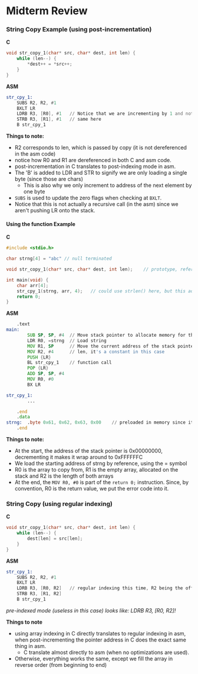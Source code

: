 # Midterm Review

### String Copy Example (using post-incrementation)

**C**

```C
void str_copy_1(char* src, char* dest, int len) {
    while (len--) {
        *dest++ = *src++;
    }
}
```

**ASM**

```asm
str_cpy_1:
    SUBS R2, R2, #1
    BXLT LR
    LDRB R3, [R0], #1   // Notice that we are incrementing by 1 and not 4 (as usual)
    STRB R3, [R1], #1   // same here
    B str_cpy_1
```

**Things to note:**

* R2 corresponds to len, which is passed by copy (it is not dereferenced in the asm code)
* notice how R0 and R1 are dereferenced in both C and asm code.
* post-incrementation in C translates to post-indexing mode in asm.
* The 'B' is added to LDR and STR to signify we are only loading a single byte (since those are chars)
    * This is also why we only increment to address of the next element by one byte
* `SUBS` is used to update the zero flags when checking at `BXLT`.
* Notice that this is not actually a recursive call (in the asm) since we aren't pushing LR onto the stack.

#### Using the function Example

**C**

```C
#include <stdio.h>

char strng[4] = "abc" // null terminated

void str_copy_1(char* src, char* dest, int len);    // prototype, refer to previous example

int main(void) {
    char arr[4];
    str_cpy_1(strng, arr, 4);   // could use strlen() here, but this adds to the asm code
    return 0;
}
```

**ASM**

```asm
    .text
main:
        SUB SP, SP, #4  // Move stack pointer to allocate memory for the new array
        LDR R0, =strng  // Load string
        MOV R1, SP      // Move the current address of the stack pointer into R1, which is the location of arr
        MOV R2, #4      // len, it's a constant in this case
        PUSH {LR}
        BL str_cpy_1    // function call
        POP {LR}
        ADD SP, SP, #4
        MOV R0, #0
        BX LR

str_cpy_1:
        ...

    .end
    .data
strng:  .byte 0x61, 0x62, 0x63, 0x00    // preloaded in memory since it was initialized
    .end
```

**Things to note:**

* At the start, the address of the stack pointer is 0x00000000, decrementing it makes it wrap around to 0xFFFFFFC
* We load the starting address of strng by reference, using the = symbol
* R0 is the array to copy from, R1 is the empty array, allocated on the stack and R2 is the length of both arrays
* At the end, the `MOV R0, #0` is part of the `return 0;` instruction. Since, by convention, R0 is the return value, we put the error code into it.

### String Copy (using regular indexing)

**C**

```C
void str_copy_1(char* src, char* dest, int len) {
    while (len--) {
        dest[len] = src[len];
    }
}
```

**ASM**

```asm
str_cpy_1:
    SUBS R2, R2, #1
    BXLT LR
    LDRB R3, [R0, R2]   // regular indexing this time, R2 being the offset in bytes.
    STRB R3, [R1, R2]
    B str_cpy_1
```

*pre-indexed mode (useless in this case) looks like: LDRB R3, [R0, R2]!*

**Things to note**

* using array indexing in C directly translates to regular indexing in asm, when post-incrementing the pointer address in C does the exact same thing in asm.
    * C translate almost directly to asm (when no optimizations are used).
* Otherwise, everything works the same, except we fill the array in reverse order (from beginning to end)



